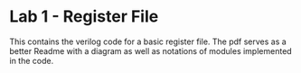 Lab 1 - Register File
====================

This contains the verilog code for a basic register file. The pdf serves as a better Readme with a diagram as well as notations of modules implemented in the code.
